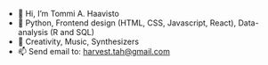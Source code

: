 - 👋 Hi, I’m Tommi A. Haavisto
- 🌱 Python, Frontend design (HTML, CSS, Javascript, React), Data-analysis (R and SQL)
- 💞️ Creativity, Music, Synthesizers
- 📫 Send email to: harvest.tah@gmail.com

<!---
tommiahaa/tommiahaa is a ✨ special ✨ repository because its `README.md` (this file) appears on your GitHub profile.
You can click the Preview link to take a look at your changes.
--->

